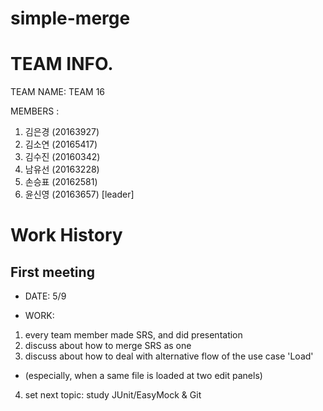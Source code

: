﻿# simple-merge

TEAM INFO.
==========
TEAM NAME: TEAM 16

MEMBERS  : 
1. 김은경 (20163927)
2. 김소연 (20165417)
3. 김수진 (20160342)
4. 남유선 (20163228)
5. 손승표 (20162581)
6. 윤신영 (20163657) [leader]



Work History
============
First meeting
-------------
* DATE: 5/9

* WORK: 
1. every team member made SRS, and did presentation
2. discuss about how to merge SRS as one
3. discuss about how to deal with alternative flow of the use case 'Load'
- (especially, when a same file is loaded at two edit panels)
4. set next topic: study JUnit/EasyMock & Git
